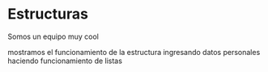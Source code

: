 # Estructuras
Somos un equipo muy  cool


mostramos el funcionamiento de la estructura 
ingresando datos personales 
haciendo funcionamiento de listas
